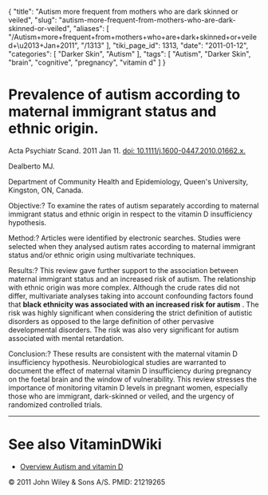 {
    "title": "Autism more frequent from mothers who are dark skinned or veiled",
    "slug": "autism-more-frequent-from-mothers-who-are-dark-skinned-or-veiled",
    "aliases": [
        "/Autism+more+frequent+from+mothers+who+are+dark+skinned+or+veiled+\u2013+Jan+2011",
        "/1313"
    ],
    "tiki_page_id": 1313,
    "date": "2011-01-12",
    "categories": [
        "Darker Skin",
        "Autism"
    ],
    "tags": [
        "Autism",
        "Darker Skin",
        "brain",
        "cognitive",
        "pregnancy",
        "vitamin d"
    ]
}


# Prevalence of autism according to maternal immigrant status and ethnic origin.

Acta Psychiatr Scand. 2011 Jan 11. [doi: 10.1111/j.1600-0447.2010.01662.x.](https://doi.org/10.1111/j.1600-0447.2010.01662.x.) 

Dealberto MJ.

Department of Community Health and Epidemiology, Queen's University, Kingston, ON, Canada.

Objective:? To examine the rates of autism separately according to maternal immigrant status and ethnic origin in respect to the vitamin D insufficiency hypothesis. 

Method:? Articles were identified by electronic searches. Studies were selected when they analysed autism rates according to maternal immigrant status and/or ethnic origin using multivariate techniques. 

Results:? This review gave further support to the association between maternal immigrant status and an increased risk of autism. The relationship with ethnic origin was more complex. Although the crude rates did not differ, multivariate analyses taking into account confounding factors found that  **black ethnicity was associated with an increased risk for autism** . The risk was highly significant when considering the strict definition of autistic disorders as opposed to the large definition of other pervasive developmental disorders. The risk was also very significant for autism associated with mental retardation. 

Conclusion:? These results are consistent with the maternal vitamin D insufficiency hypothesis. Neurobiological studies are warranted to document the effect of maternal vitamin D insufficiency during pregnancy on the foetal brain and the window of vulnerability. This review stresses the importance of monitoring vitamin D levels in pregnant women, especially those who are immigrant, dark-skinned or veiled, and the urgency of randomized controlled trials.

- - - - - - - 

# See also VitaminDWiki

* [Overview Autism and vitamin D](/posts/overview-autism-and-vitamin-d)

© 2011 John Wiley & Sons A/S. PMID: 21219265